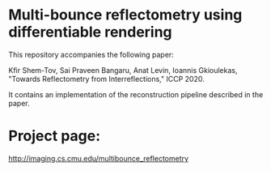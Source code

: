# Multi-bounce reflectometry using differentiable rendering
This repository accompanies the following paper:

Kfir Shem-Tov, Sai Praveen Bangaru, Anat Levin, Ioannis Gkioulekas, "Towards Reflectometry from Interreflections," ICCP 2020.

It contains an implementation of the reconstruction pipeline described in the paper.

# Project page:
http://imaging.cs.cmu.edu/multibounce_reflectometry
